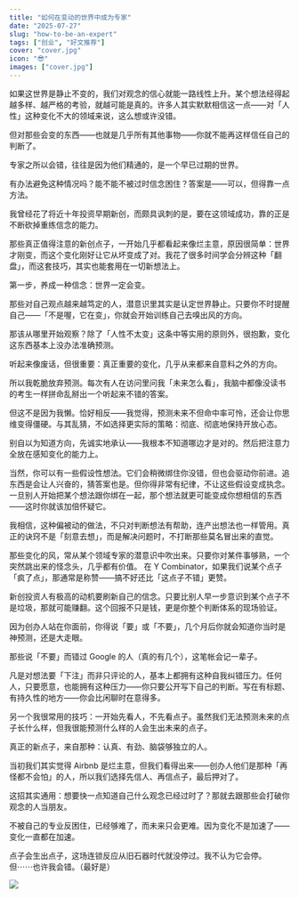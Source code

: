 ```yaml
---
title: "如何在变动的世界中成为专家"
date: "2025-07-27"
slug: "how-to-be-an-expert"
tags: ["创业", "好文推荐"]
cover: "cover.jpg"
icon: "😎"
images: ["cover.jpg"]
---
```

如果这世界是静止不变的，我们对观念的信心就能一路线性上升。某个想法经得起越多样、越严格的考验，就越可能是真的。许多人其实默默相信这一点——对「人性」这种变化不大的领域来说，这么想或许没错。



但对那些会变的东西——也就是几乎所有其他事物——你就不能再这样信任自己的判断了。



专家之所以会错，往往是因为他们精通的，是一个早已过期的世界。



有办法避免这种情况吗？能不能不被过时信念困住？答案是——可以，但得靠一点方法。



我曾经花了将近十年投资早期新创，而颇具讽刺的是，要在这领域成功，靠的正是不断砍掉重练信念的能力。



那些真正值得注意的新创点子，一开始几乎都看起来像烂主意，原因很简单：世界才刚变，而这个变化刚好让它从坏变成了对。我花了很多时间学会分辨这种「翻盘」，而这套技巧，其实也能套用在一切新想法上。



第一步，养成一种信念：世界一定会变。



那些对自己观点越来越笃定的人，潜意识里其实是认定世界静止。只要你不时提醒自己——「不是喔，它在变」，你就会开始训练自己去嗅出风的方向。



那该从哪里开始观察？除了「人性不太变」这条中等实用的原则外，很抱歉，变化这东西基本上没办法准确预测。



听起来像废话，但很重要：真正重要的变化，几乎从来都来自意料之外的方向。



所以我乾脆放弃预测。每次有人在访问里问我「未来怎么看」，我脑中都像没读书的考生一样拼命乱掰出一个听起来不错的答案。



但这不是因为我懒。恰好相反——我觉得，预测未来不但命中率可怜，还会让你思维变得僵硬。与其乱猜，不如选择更实际的策略：彻底、彻底地保持开放心态。



别自以为知道方向，先诚实地承认——我根本不知道哪边才是对的。然后把注意力全放在感知变化的能力上。



当然，你可以有一些假设性想法。它们会稍微绑住你没错，但也会驱动你前进。追东西是会让人兴奋的，猜答案也是。但你得非常有纪律，不让这些假设变成执念。
一旦别人开始把某个想法跟你绑在一起，那个想法就更可能变成你想相信的东西——这时你就该加倍怀疑它。



我相信，这种偏被动的做法，不只对判断想法有帮助，连产出想法也一样管用。真正的诀窍不是「刻意去想」，而是解决问题时，不打断那些莫名冒出来的直觉。



那些变化的风，常从某个领域专家的潜意识中吹出来。只要你对某件事够熟，一个突然跳出来的怪念头，几乎都有价值。
在 Y Combinator，如果我们说某个点子「疯了点」，那通常是称赞——搞不好还比「这点子不错」更赞。



新创投资人有极高的动机要刷新自己的信念。只要比别人早一步意识到某个点子不是垃圾，那就可能赚翻。这个回报不只是钱，更是你整个判断体系的现场验证。



因为创办人站在你面前，你得说「要」或「不要」，几个月后你就会知道你当时是神预测，还是大走眼。



那些说「不要」而错过 Google 的人（真的有几个），这笔帐会记一辈子。



凡是对想法要「下注」而非只评论的人，基本上都拥有这种自我纠错压力。任何人，只要愿意，也能拥有这种压力——你只要公开写下自己的判断。写在有标题、有持久性的地方——你会比闲聊时在意得多。



另一个我很常用的技巧：一开始先看人，不先看点子。虽然我们无法预测未来的点子长什么样，但我很能预测什么样的人会生出未来的点子。



真正的新点子，来自那种：认真、有劲、脑袋够独立的人。



当初我们其实觉得 Airbnb 是烂主意，但我们看得出来——创办人他们是那种「再怪都不会怕」的人，所以我们选择先信人、再信点子，最后押对了。



这招其实通用：想要快一点知道自己什么观念已经过时了？那就去跟那些会打破你观念的人当朋友。



不被自己的专业反困住，已经够难了，而未来只会更难。因为变化不是加速了——变化一直都在加速。



点子会生出点子，这场连锁反应从旧石器时代就没停过。我不认为它会停。
但⋯⋯也许我会错。（最好是）




![](https://prod-files-secure.s3.us-west-2.amazonaws.com/112d0858-5090-4d34-a606-b75eb8d65fd2/46476355-9cf3-4e99-9b7a-3531bc426380/1000202064.png?X-Amz-Algorithm=AWS4-HMAC-SHA256&X-Amz-Content-Sha256=UNSIGNED-PAYLOAD&X-Amz-Credential=ASIAZI2LB466QAKJQU5Q%2F20250727%2Fus-west-2%2Fs3%2Faws4_request&X-Amz-Date=20250727T175351Z&X-Amz-Expires=3600&X-Amz-Security-Token=IQoJb3JpZ2luX2VjEE4aCXVzLXdlc3QtMiJHMEUCICuT98jfiKC9VJCdXDjRMbkBNpJLzonEf3Sq5gsBgHQ5AiEAxJLYCORlyABumZ7tEbOmAPJXwBXXHq%2Fyqkv7Fxmoudoq%2FwMIdxAAGgw2Mzc0MjMxODM4MDUiDFbvL4t%2FEP9ML5aOCircA8tPGzJ1j1cKNc%2FciOEo2i9js55lOZDeIVBxKgofEOyCGEA7iYkDpn%2Bve7qmFv0bnQizFs%2BMATQ7dk%2BX%2BXNOnBSAFsPwRq4QOFRb0XPasJv38WIrhLKOIP8C4cpJ5gdZaLWMNLV%2BC3xqyuo9PYr5%2F7kDhxf7ZcHz%2F4cYV8MN0Me6bSSoLIJoKz97ysEI3ls9N2ByrN7il8LH6PapXnHgdC6z9bN0Ce7RlMGBr8HQ%2Fij735cLsg%2BJJn0wUg18sy7l9Gz5FiVlHHSx43kbb6XoNLei3yw%2B4ExeESDdWfSloY5mM0Q9fW6whW6aJ8IfyRtOmMdy8I9NzknUJH4Am8kCS6iW%2FcB2LqOG1dqUtbg1xH6HEAZuAjU5FEhB7T%2FJhuhvpUFfb08%2FI2yfQP9R7h1DTE4zuMVVwx730VlPJR3CLIGTjOwXwUOYfduRJu50ngk4X9lghUZOQJcKzGchkvTjwBcXu5MYJHzQOaCQr5Nd2qpGav8Ox3BOHi3b08UgEcuT2cUM2wUSRcfsVHPxC6cYLOuAkrfaA5D4CHl38ouknXlUS8nqh4Mm4ut4fL2DAAJUBnrlnCqjXCbc4K48nt38dWV3UzEz1CDybqSrQ0121X5gc2Omp6Ti3O%2B7IYwAMP7fmMQGOqUBcg5kwT5yG4asuhpDT7KHvnPBC0mEeHCchJ3mAOjKZwv5XSuYNJHjvHCvEgWgBjYhyn1j8HDu%2BL5NJ5ZM2OGXas4CWkkwuengA5dldrvPlmoJpM9Vn%2FlhXIvn1xr8Pe9Y9lTChUdRArV9vOJVDUMzwfDh%2Fa8ZIS3zwrH0LO7x08TLhs8rTyEpUyNIBRdjqbpc0pQ8bLTrxYSXZtIwLSZ4jd%2Bnf6RB&X-Amz-Signature=28cde6009beff63b60faa9e7cf745dab8551ef305237a79a547a3122fc6fd537&X-Amz-SignedHeaders=host&x-amz-checksum-mode=ENABLED&x-id=GetObject)

